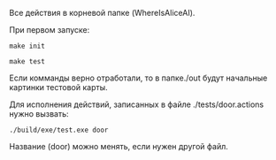 Все действия в корневой папке (WhereIsAliceAI).

При первом запуске:

```
make init

make test
```

Если комманды верно отработали, то в папке./out будут начальные картинки тестовой карты.

Для исполнения действий, записанных в файле ./tests/door.actions нужно вызвать:

```
./build/exe/test.exe door
```

Название (door) можно менять, если нужен другой файл.
